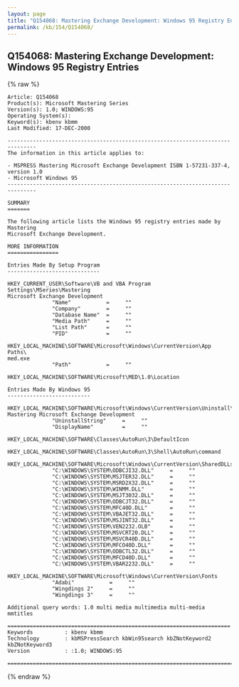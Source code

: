 ```yaml
---
layout: page
title: "Q154068: Mastering Exchange Development: Windows 95 Registry Entries"
permalink: /kb/154/Q154068/
---
```


## Q154068: Mastering Exchange Development: Windows 95 Registry Entries

{% raw %}

	Article: Q154068
	Product(s): Microsoft Mastering Series
	Version(s): 1.0; WINDOWS:95
	Operating System(s): 
	Keyword(s): kbenv kbmm
	Last Modified: 17-DEC-2000
	
	-------------------------------------------------------------------------------
	The information in this article applies to:
	
	- MSPRESS Mastering Microsoft Exchange Development ISBN 1-57231-337-4, version 1.0 
	- Microsoft Windows 95 
	-------------------------------------------------------------------------------
	
	SUMMARY
	=======
	
	The following article lists the Windows 95 registry entries made by Mastering
	Microsoft Exchange Development.
	
	MORE INFORMATION
	================
	
	Entries Made By Setup Program
	-----------------------------
	
	HKEY_CURRENT_USER\Software\VB and VBA Program Settings\MSeries\Mastering
	Microsoft Exchange Development
	              "Name"           =     ""
	              "Company"        =     ""
	              "Database Name"  =     ""
	              "Media Path"     =     ""
	              "List Path"      =     ""
	              "PID"            =     ""
	
	HKEY_LOCAL_MACHINE\SOFTWARE\Microsoft\Windows\CurrentVersion\App Paths\ 
	med.exe
	              "Path"           =     ""
	
	HKEY_LOCAL_MACHINE\SOFTWARE\Microsoft\MED\1.0\Location
	
	Entries Made By Windows 95
	--------------------------
	
	HKEY_LOCAL_MACHINE\SOFTWARE\Microsoft\Windows\CurrentVersion\Uninstall\ 
	Mastering Microsoft Exchange Development
	              "UninstallString"     =     ""
	              "DisplayName"         =     ""
	
	HKEY_LOCAL_MACHINE\SOFTWARE\Classes\AutoRun\3\DefaultIcon
	
	HKEY_LOCAL_MACHINE\SOFTWARE\Classes\AutoRun\3\Shell\AutoRun\command
	
	HKEY_LOCAL_MACHINE\SOFTWARE\Microsoft\Windows\CurrentVersion\SharedDLLs
	              "C:\WINDOWS\SYSTEM\ODBCJI32.DLL"     =     ""
	              "C:\WINDOWS\SYSTEM\MSJTER32.DLL"     =     ""
	              "C:\WINDOWS\SYSTEM\MSRD2X32.DLL"     =     ""
	              "C:\WINDOWS\SYSTEM\WINMM.DLL"        =     ""
	              "C:\WINDOWS\SYSTEM\MSJT3032.DLL"     =     ""
	              "C:\WINDOWS\SYSTEM\ODBCJT32.DLL"     =     ""
	              "C:\WINDOWS\SYSTEM\MFC40D.DLL"       =     ""
	              "C:\WINDOWS\SYSTEM\VBAJET32.DLL"     =     ""
	              "C:\WINDOWS\SYSTEM\MSJINT32.DLL"     =     ""
	              "C:\WINDOWS\SYSTEM\VEN2232.OLB"      =     ""
	              "C:\WINDOWS\SYSTEM\MSVCRT20.DLL"     =     ""
	              "C:\WINDOWS\SYSTEM\MSVCR40D.DLL"     =     ""
	              "C:\WINDOWS\SYSTEM\MFCO40D.DLL"      =     ""
	              "C:\WINDOWS\SYSTEM\ODBCTL32.DLL"     =     ""
	              "C:\WINDOWS\SYSTEM\MFCD40D.DLL"      =     ""
	              "C:\WINDOWS\SYSTEM\VBAR2232.DLL"     =     ""
	
	HKEY_LOCAL_MACHINE\SOFTWARE\Microsoft\Windows\CurrentVersion\Fonts
	              "Adabi"           =     ""
	              "Wingdings 2"     =     ""
	              "Wingdings 3"     =     ""
	
	Additional query words: 1.0 multi media multimedia multi-media mmtitles
	
	======================================================================
	Keywords          : kbenv kbmm 
	Technology        : kbMSPressSearch kbWin95search kbZNotKeyword2 kbZNotKeyword3
	Version           : :1.0; WINDOWS:95
	
	=============================================================================
	

{% endraw %}
